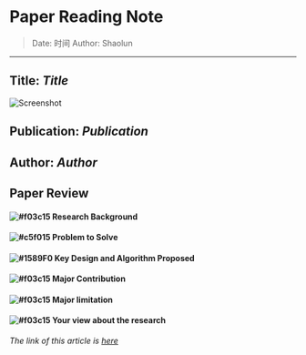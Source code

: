 Paper Reading Note
===
>Date: 时间
Author: Shaolun
***

Title: *Title*
---
![Screenshot](link)

Publication: *Publication*
---

Author: *Author*
---

  
Paper Review
---
#### ![#f03c15](https://placehold.it/15/f03c15/000000?text=+) Research Background

#### ![#c5f015](https://placehold.it/15/c5f015/000000?text=+) Problem to Solve

#### ![#1589F0](https://placehold.it/15/1589F0/000000?text=+) Key Design and Algorithm Proposed

#### ![#f03c15](https://placehold.it/15/FF2A00/000000?text=+) Major Contribution

#### ![#f03c15](https://placehold.it/15/9C9B46/000000?text=+) Major limitation

#### ![#f03c15](https://placehold.it/15/e4a0e7/000000?text=+) Your view about the research

*The link of this article is [here](link)*
